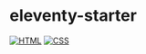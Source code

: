 # eleventy-starter

[![HTML](https://github.com/pepelsbey/pepelsbey.dev/actions/workflows/html.yml/badge.svg?branch=main)](https://github.com/kalininmax/eleventy-starter/actions/workflows/html.yml)
[![CSS](https://github.com/pepelsbey/pepelsbey.dev/actions/workflows/css.yml/badge.svg?branch=main)](https://github.com/kalininmax/eleventy-starter/actions/workflows/css.yml)
